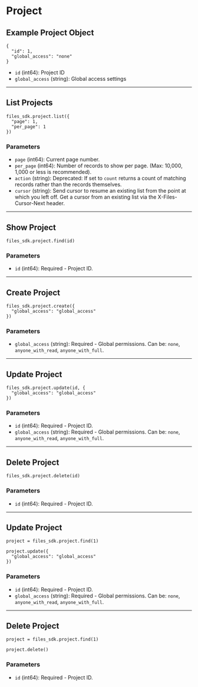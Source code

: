 # Project

## Example Project Object

```
{
  "id": 1,
  "global_access": "none"
}
```

* `id` (int64): Project ID
* `global_access` (string): Global access settings


---

## List Projects

```
files_sdk.project.list({
  "page": 1,
  "per_page": 1
})
```

### Parameters

* `page` (int64): Current page number.
* `per_page` (int64): Number of records to show per page.  (Max: 10,000, 1,000 or less is recommended).
* `action` (string): Deprecated: If set to `count` returns a count of matching records rather than the records themselves.
* `cursor` (string): Send cursor to resume an existing list from the point at which you left off.  Get a cursor from an existing list via the X-Files-Cursor-Next header.


---

## Show Project

```
files_sdk.project.find(id)
```

### Parameters

* `id` (int64): Required - Project ID.


---

## Create Project

```
files_sdk.project.create({
  "global_access": "global_access"
})
```

### Parameters

* `global_access` (string): Required - Global permissions.  Can be: `none`, `anyone_with_read`, `anyone_with_full`.


---

## Update Project

```
files_sdk.project.update(id, {
  "global_access": "global_access"
})
```

### Parameters

* `id` (int64): Required - Project ID.
* `global_access` (string): Required - Global permissions.  Can be: `none`, `anyone_with_read`, `anyone_with_full`.


---

## Delete Project

```
files_sdk.project.delete(id)
```

### Parameters

* `id` (int64): Required - Project ID.


---

## Update Project

```
project = files_sdk.project.find(1)

project.update({
  "global_access": "global_access"
})
```

### Parameters

* `id` (int64): Required - Project ID.
* `global_access` (string): Required - Global permissions.  Can be: `none`, `anyone_with_read`, `anyone_with_full`.


---

## Delete Project

```
project = files_sdk.project.find(1)

project.delete()
```

### Parameters

* `id` (int64): Required - Project ID.
